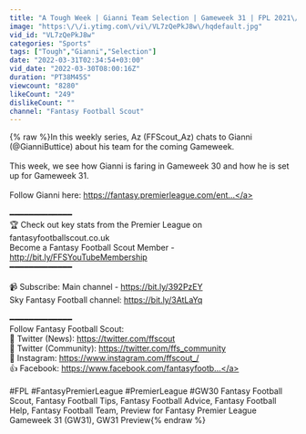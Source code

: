 ```yaml
---
title: "A Tough Week | Gianni Team Selection | Gameweek 31 | FPL 2021\/22"
image: "https:\/\/i.ytimg.com\/vi\/VL7zQePkJ8w\/hqdefault.jpg"
vid_id: "VL7zQePkJ8w"
categories: "Sports"
tags: ["Tough","Gianni","Selection"]
date: "2022-03-31T02:34:54+03:00"
vid_date: "2022-03-30T08:00:16Z"
duration: "PT38M45S"
viewcount: "8280"
likeCount: "249"
dislikeCount: ""
channel: "Fantasy Football Scout"
---
```

{% raw %}In this weekly series, Az (FFScout_Az) chats to Gianni (@GianniButtice) about his team for the coming Gameweek.<br /><br />This week, we see how Gianni is faring in Gameweek 30 and how he is set up for Gameweek 31. <br /><br />Follow Gianni here: <a rel="nofollow" target="blank" href="https://fantasy.premierleague.com/ent...">https://fantasy.premierleague.com/ent...</a><br /><br /> ━━━━━━━━━━━━━ <br />🏆 Check out key stats from the Premier League on fantasyfootballscout.co.uk <br />Become a Fantasy Football Scout Member - <a rel="nofollow" target="blank" href="http://bit.ly/FFSYouTubeMembership">http://bit.ly/FFSYouTubeMembership</a><br />━━━━━━━━━━━━━ <br /><br />📹 Subscribe: Main channel - <a rel="nofollow" target="blank" href="https://bit.ly/392PzEY">https://bit.ly/392PzEY</a> <br />Sky Fantasy Football channel: <a rel="nofollow" target="blank" href="https://bit.ly/3AtLaYq">https://bit.ly/3AtLaYq</a><br /><br />━━━━━━━━━━━━━ <br />Follow Fantasy Football Scout: <br />💸 Twitter (News): <a rel="nofollow" target="blank" href="https://twitter.com/ffscout">https://twitter.com/ffscout</a> <br />💸 Twitter (Community): <a rel="nofollow" target="blank" href="https://twitter.com/ffs_community">https://twitter.com/ffs_community</a> <br />📸 Instagram: <a rel="nofollow" target="blank" href="https://www.instagram.com/ffscout_/">https://www.instagram.com/ffscout_/</a> <br />👍 Facebook: <a rel="nofollow" target="blank" href="https://www.facebook.com/fantasyfootb...">https://www.facebook.com/fantasyfootb...</a> <br /><br />#FPL #FantasyPremierLeague #PremierLeague #GW30 Fantasy Football Scout, Fantasy Football Tips, Fantasy Football Advice, Fantasy Football Help, Fantasy Football Team, Preview for Fantasy Premier League Gameweek  31 (GW31), GW31 Preview{% endraw %}
